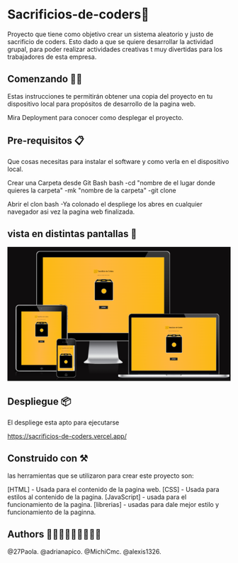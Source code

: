 # Sacrificios-de-coders🎡
 Proyecto que tiene como objetivo crear un sistema aleatorio y justo de sacrificio de coders.
 Esto dado a que se quiere desarrollar la actividad grupal, para poder realizar actividades creativas t muy divertidas para los trabajadores de esta empresa.

 ## Comenzando 📐📏
Estas instrucciones te permitirán obtener una copia del proyecto en tu dispositivo local para propósitos de desarrollo de la pagina web.

Mira Deployment para conocer como desplegar el proyecto.

## Pre-requisitos 📋
Que cosas necesitas para instalar el software y como verla en el dispositivo local.

 Crear una Carpeta desde Git Bash
 bash -cd "nombre de el lugar donde quieres la carpeta" -mk "nombre de la carpeta" -git clone

 Abrir el clon
 bash -Ya colonado el despliege los abres en cualquier navegador asi vez la pagina web finalizada.

## vista en distintas pantallas 🔧

![Como se debe visualizar](https://github.com/adrianapico/Sacrificios-de-coders/blob/4cdd5ef4ea823ed436a7a34ecccc2d124245ff40/Img/responsive.png)


## Despliegue 📦
El despliege esta apto para ejecutarse

https://sacrificios-de-coders.vercel.app/


## Construido con ⚒️ 
las herramientas que se utilizaron para crear este proyecto son:

[HTML] - Usada para el contenido de la pagina web.
[CSS] - Usada para estilos al contenido de la pagina.
[JavaScript] - usada para el funcionamiento de la pagina.
[librerias] - usadas para dale mejor estilo y funcionamiento de la paginna.

## Authors 👩🏻👩🏻‍🦰👩🏻👦🏽
@27Paola.
@adrianapico.
@MichiCmc.
@alexis1326.


